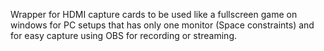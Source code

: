 Wrapper for HDMI capture cards to be used like a fullscreen game on windows for PC setups that has only one monitor (Space constraints) and for easy capture using OBS for recording or streaming.
